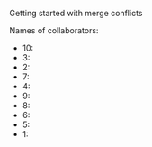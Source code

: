Getting started with merge conflicts

Names of collaborators:

- 10:
- 3:
- 2:
- 7:
- 4:
- 9:
- 8:
- 6:
- 5:
- 1:
